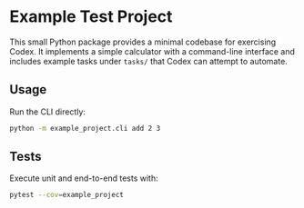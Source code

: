 # Example Test Project

This small Python package provides a minimal codebase for exercising Codex.
It implements a simple calculator with a command-line interface and includes
example tasks under `tasks/` that Codex can attempt to automate.

## Usage

Run the CLI directly:

```bash
python -m example_project.cli add 2 3
```

## Tests

Execute unit and end-to-end tests with:

```bash
pytest --cov=example_project
```
